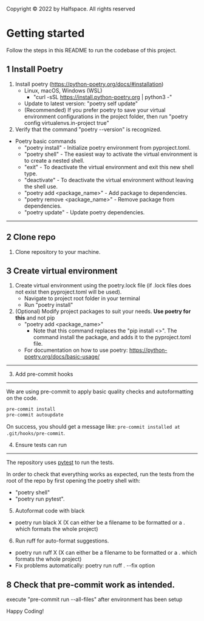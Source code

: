 Copyright © 2022 by Halfspace. All rights reserved

Getting started
============
Follow the steps in this README to run the codebase of this project.


1 Install Poetry
--------------------------
1) Install poetry (https://python-poetry.org/docs/#installation)
   * Linux, macOS, Windows (WSL)
      * "curl -sSL https://install.python-poetry.org | python3 -"
   * Update to latest version: "poetry self update"
   * (Recommended) If you prefer poetry to save your virtual environment configurations in the project folder, then run "poetry config virtualenvs.in-project true"
2) Verify that the command "poetry --version" is recognized.


* Poetry basic commands
  * "poetry install" - Initialize poetry environment from pyproject.toml.
  * "poetry shell" - The easiest way to activate the virtual environment is to create a nested shell.     
  * "exit" - To deactivate the virtual environment and exit this new shell type.
  * "deactivate" - To deactivate the virtual environment without leaving the shell use.
  * "poetry add <package_name>" - Add package to dependencies. 
  * "poetry remove <package_name>" - Remove package from dependencies. 
  * "poetry update" - Update poetry dependencies. 

--------------



2 Clone repo 
----------------
1) Clone repository to your machine.


3 Create virtual environment
---------------- 
1) Create virtual environment using the poetry.lock file (if .lock files does not exist then pyproject.toml will be used).
   * Navigate to project root folder in your terminal 
   * Run "poetry install"
2) (Optional) Modify project packages to suit your needs. **Use poetry for this** and not pip
      * "poetry add <package_name>" 
        * Note that this command replaces the "pip install <>". The command install the package, and adds it to the pyproject.toml file.
      * For documentation on how to use poetry: https://python-poetry.org/docs/basic-usage/
------------------------------------------

3) Add pre-commit hooks
----------------------

We are using pre-commit to apply basic quality checks and autoformatting on the code.
   
```bash
pre-commit install
pre-commit autoupdate
 ```

On success, you should get a message like: ``pre-commit installed at .git/hooks/pre-commit``.

4) Ensure tests can run
----------------------

The repository uses [pytest](https://docs.pytest.org/en/latest/) to run the tests.

In order to check that everything works as expected, run the tests from the root of the repo by first opening the poetry shell with:
* "poetry shell"
* "poetry run pytest".


5) Autoformat code with black
* poetry run black X  (X can either be a filename to be formatted or a . which formats the whole project)


6) Run ruff for auto-format suggestions.
* poetry run ruff X  (X can either be a filename to be formatted or a . which formats the whole project)
* Fix problems automatically: poetry run ruff . --fix option

8 Check that pre-commit work as intended. 
-----------------------------
execute "pre-commit run --all-files" after environment has been setup

Happy Coding!